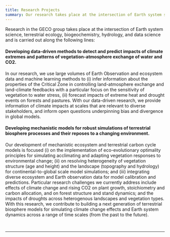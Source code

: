 ```yaml
---
title: Research Projects
summary: Our research takes place at the intersection of Earth system science, terrestrial ecology, biogeochemistry, hydrology and data science.
---
```


Research in the GECO group takes place at the intersection of Earth system science, terrestrial ecology, biogeochemistry, hydrology, and data science and is carried out along the following lines:

#### Developing data-driven methods to detect and predict impacts of climate extremes and patterns of vegetation-atmosphere exchange of water and CO2.
In our research, we use large volumes of Earth Observation and ecosystem data and machine learning methods to (i) infer information about the properties of the Critical Zone in controlling land-atmosphere exchange and land-climate feedbacks with a particular focus on the sensitivity of vegetation to water stress, (ii) forecast impacts of extreme heat and drought events on forests and pastures. With our data-driven research, we provide information of climate impacts at scales that are relevant to diverse stakeholders, and inform open questions underpinning bias and divergence in global models.

#### Developing mechanistic models for robust simulations of terrestrial biosphere processes and their reposes to a changing environment.
Our development of mechanistic ecosystem and terrestrial carbon cycle models is focused (i) on the implementation of eco-evolutionary optimality principles for simulating acclimating and adapting vegetation responses to environmental change; (ii) on resolving heterogeneity of vegetation structure (age and height) and the landscape (topography and hydrology) for continental-to-global scale model simulations; and (iii) integrating diverse ecosystem and Earth observation data for model calibration and predictions. Particular research challenges we currently address include effects of climate change and rising CO2 on plant growth, stoichiometry and carbon allocation, and on forest structure and stand dynamics; and the impacts of droughts across heterogenous landscapes and vegetation types. With this research, we contribute to building a next generation of terrestrial biosphere models for simulating climate change effects and Earth system dynamics across a range of time scales (from the past to the future).


<br>

----

<br>